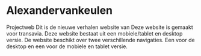 # Alexandervankeulen
Projectweb
Dit is de nieuwe verhalen website van Deze website is gemaakt voor transavia. 
Deze website bestaat uit een mobiele/tablet en desktop versie.
De website beschikt over twee verschillende navigaties. Een voor de desktop en een voor de mobiele en tablet versie.


